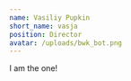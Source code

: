 ```yaml
---
name: Vasiliy Pupkin
short_name: vasja
position: Director
avatar: /uploads/bwk_bot.png
---
```

I am the one!